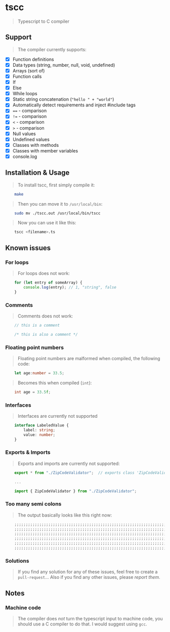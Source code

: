 # tscc
> Typescript to C compiler

## Support
> The compiler currently supports:

- [x] Function definitions
- [x] Data types (string, number, null, void, undefined)
- [x] Arrays (sort of)
- [x] Function calls
- [x] If
- [x] Else
- [x] While loops
- [x] Static string concatenation (`"hello " + "world"`)
- [x] Automatically detect requirements and inject #include tags
- [x] `==` - comparison
- [x] `!=` - comparison
- [x] `<` - comparison
- [x] `>` - comparison
- [x] Null values
- [x] Undefined values
- [x] Classes with methods
- [x] Classes with member variables
- [x] console.log

## Installation & Usage
> To install tscc, first simply compile it:
```bash
    make
```
> Then you can move it to `/usr/local/bin`:
```bash
    sudo mv ./tscc.out /usr/local/bin/tscc
```
> Now you can use it like this:
```bash
    tscc <filename>.ts
```

## Known issues
### For loops
> For loops does not work:
```typescript
    for (let entry of someArray) {
        console.log(entry); // 1, "string", false
    }
```

### Comments
> Comments does not work:
```typescript
    // this is a comment

    /* this is also a comment */
```

### Floating point numbers
> Floating point numbers are malformed when compiled, the following code:
```typescript
    let age:number = 33.5;
```
> Becomes this when compiled (`int`):
```c
    int age = 33.5f;
```

### Interfaces
> Interfaces are currently not supported
```typescript
    interface LabeledValue {
        label: string;
        value: number;
    }
```

### Exports & Imports
> Exports and imports are currently not supported:
```typescript
    export * from "./ZipCodeValidator";  // exports class 'ZipCodeValidator

    ...

    import { ZipCodeValidator } from "./ZipCodeValidator";
```

### Too many semi colons
> The output basically looks like this right now:
```c
    ;;;;;;;;;;;;;;;;;;;;;;;;;;;;;;;;;;;;;;;;;;;;;;;;;;;;;;;;;;;;;;;;;;;;;;;;;;;
    ;;;;;;;;;;;;;;;;;;;;;;;;;;;;;;;;;;;;;;;;;;;;;;;;;;;;;;;;;;;;;;;;;;;;;;;;;;;
    ;;;;;;;;;;;;;;;;;;;;;;;;;;;;;;;;;;;;;;;;;;;;;;;;;;;;;;;;;;;;;;;;;;;;;;;;;;;
    ;;;;;;;;;;;;;;;;;;;;;;;;;;;;;;;;;;;;;;;;;;;;;;;;;;;;;;;;;;;;;;;;;;;;;;;;;;;
    ;;;;;;;;;;;;;;;;;;;;;;;;;;;;;;;;;;;;;;;;;;;;;;;;;;;;;;;;;;;;;;;;;;;;;;;;;;;
    ;;;;;;;;;;;;;;;;;;;;;;;;;;;;;;;;;;;;;;;;;;;;;;;;;;;;;;;;;;;;;;;;;;;;;;;;;;;
```

### Solutions
> If you find any solution for any of these issues, feel free to create a
> `pull-request`... Also if you find any other issues, please _report them_.

## Notes
### Machine code
> The compiler does _not_ turn the typescript input to machine code, you should
> use a C compiler to do that. I would suggest using `gcc`.

